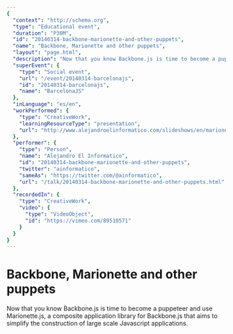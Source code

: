 ```yaml
---
{
  "context": "http://schema.org",
  "type": "Educational event",
  "duration": "P30M",
  "id": "20140314-backbone-marionette-and-other-puppets",
  "name": "Backbone, Marionette and other puppets",
  "layout": "page.html",
  "description": "Now that you know Backbone.js is time to become a puppeteer and use Marionette.js, a composite application library for Backbone.js that aims to simplify the construction of large scale Javascript applications.",
  "superEvent": {
    "type": "Social event",
    "url": "/event/20140314-barcelonajs",
    "id": "20140314-barcelonajs",
    "name": "BarcelonaJS"
  },
  "inLanguage": "es/en",
  "workPerformed": {
    "type": "CreativeWork",
    "learningResourceType": "presentation",
    "url": "http://www.alejandroelinformatico.com/slideshows/en/marionette-js/#/"
  },
  "performer": {
    "type": "Person",
    "name": "Alejandro El Informatico",
    "id": "20140314-backbone-marionette-and-other-puppets",
    "twitter": "ainformatico",
    "sameAs": "https://twitter.com/@ainformatico",
    "url": "/talk/20140314-backbone-marionette-and-other-puppets.html"
  },
  "recordedIn": {
    "type": "CreativeWork",
    "video": {
      "type": "VideoObject",
      "id": "https://vimeo.com/89510571"
    }
  }
}
---
```

# Backbone, Marionette and other puppets

Now that you know Backbone.js is time to become a puppeteer and use Marionette.js, a composite application library for Backbone.js that aims to simplify the construction of large scale Javascript applications.
